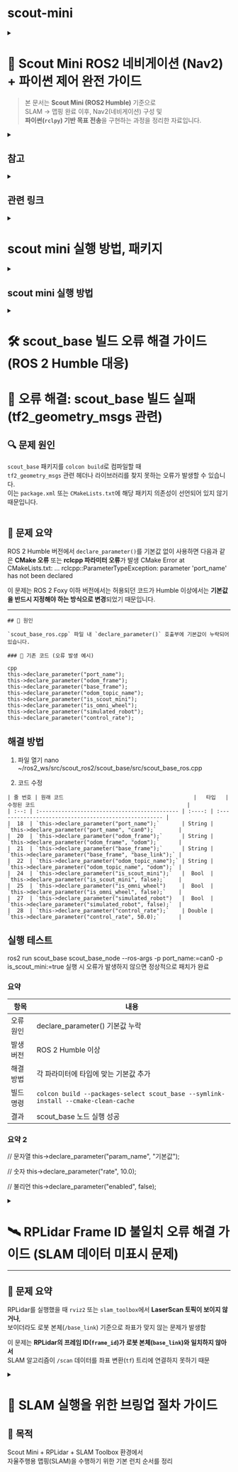 # scout-mini
<details>
  
<summary> 
  
# 🚀 Scout Mini ROS2 네비게이션 (Nav2) + 파이썬 제어 완전 가이드

> 본 문서는 **Scout Mini (ROS2 Humble)** 기준으로  
> SLAM → 맵핑 완료 이후, Nav2(네비게이션) 구성 및  
> **파이썬(`rclpy`) 기반 목표 전송**을 구현하는 과정을 정리한 자료입니다. </summary>

---

## 🧭 1. 전체 아키텍처 요약

- SLAM으로 얻은 `map` (map_server)
- 로컬라이제이션: `amcl`
- TF 체계: `map → odom → base_link`
- 센서: `scan`(LiDAR), `odom`, IMU
- Nav2 구성 노드:
  - `map_server`
  - `amcl`
  - `planner_server`
  - `controller_server`
  - `bt_navigator`
  - `behavior_server`
  - `recoveries`
  - `lifecycle_manager`
- 파이썬(`rclpy`)로 `NavigateToPose` 액션을 사용

---

## ⚙️ 2. Nav2 띄우기 (기본 명령)

bash
ros2 launch nav2_bringup nav2_bringup_launch.py \
    map:=/home/ubuntu/maps/my_map.yaml \
    use_sim_time:=false \
    params_file:=/home/ubuntu/nav2_params/nav2_params.yaml```

설명
map: SLAM 결과 YAML 파일 경로
params_file: Nav2 파라미터 파일 (예시 아래 참조)

✅ 체크리스트

TF 정상 여부 (ros2 topic echo /tf)

odom, scan 토픽 데이터 정상 유입

amcl_pose가 출력되는지 확인 (ros2 topic echo /amcl_pose)```


## ⚙️ 3. Nav2 파라미터 예시 (nav2_params.yaml)

amcl:
  ros__parameters:
    use_sim_time: False
    min_particles: 500
    max_particles: 2000
    odom_frame_id: odom
    base_frame_id: base_link
    global_frame_id: map
    scan_topic: /scan

planner_server:
  ros__parameters:
    expected_planner_frequency: 20.0
    planner_plugins: ["GridBased"]
    GridBased:
      plugin: "nav2_navfn_planner/NavfnPlanner"

controller_server:
  ros__parameters:
    controller_plugins: ["FollowPath"]
    FollowPath:
      plugin: "dwb_core::DWBLocalPlanner"
      acc_lim_x: 0.5
      dec_lim_x: 0.5
      max_vel_x: 0.6
      min_vel_x: -0.2
      max_rotational_vel: 1.0
      min_rotational_vel: -1.0

bt_navigator:
  ros__parameters:
    bt_xml_filename: "navigate_w_replanning_and_recovery.xml"

controller_server:
  ros__parameters:
    global_frame: odom

## ⚙️4. Costmap 예시 (추가 구성)
global_costmap:
  ros__parameters:
    global_frame: map
    robot_base_frame: base_link
    update_frequency: 1.0
    publish_frequency: 1.0
    plugins: ["static_layer", "obstacle_layer", "inflation_layer"]
    static_layer:
      plugin: "nav2_costmap_2d::StaticLayer"
      map_subscribe_transient_local: true
    obstacle_layer:
      plugin: "nav2_costmap_2d::ObstacleLayer"
      observation_sources: "laser_scan_sensor"
      laser_scan_sensor:
        topic: /scan
        expected_update_rate: 10.0
        data_type: "LaserScan"
    inflation_layer:
      plugin: "nav2_costmap_2d::InflationLayer"
      inflation_radius: 0.55

## 🗂️ 5. 파이썬 기반 네비게이션 액션 구조

### Nav2 액션 타입:

### nav2_msgs/action/NavigateToPose

### 파이썬(rclpy)으로 액션 클라이언트 작성

## 📁 5-1. ROS2 파이썬 패키지 디렉토리 구조
```
scout_nav/
├─ package.xml
├─ setup.py
├─ setup.cfg
├─ resource/
│  └─ scout_nav
├─ scout_nav/
│  ├─ __init__.py
│  ├─ send_goal.py
│  └─ joystick_bridge.py  # (선택)
├─ launch/
│  └─ nav_with_py.launch.py
├─ params/
│  └─ my_nav_params.yaml
└─ README.md
```
### 디렉토리 구조 분석
```
scout_nav/	패키지 루트	ROS 2 패키지의 최상위 폴더.
├─ package.xml	패키지 정의	패키지 이름, 버전, 작성자, 빌드 및 실행 의존성 등 메타데이터 정의.
├─ setup.py	Python 빌드 스크립트	Python 소스 코드(노드)를 빌드하고 설치하는 방법을 정의 (ROS 2 Python 패키지에서 필수).
├─ setup.cfg	설정 파일 (선택적)	setuptools나 다른 도구에 대한 설정을 포함할 수 있음.
├─ resource/	리소스/마커 파일	ROS 2가 패키지를 인식하는 데 사용하는 마커 파일 포함.
│ └─ scout_nav	마커 파일 (내용은 패키지 이름과 동일).	
├─ scout_nav/	Python 모듈 폴더	실제 Python 코드가 포함된 폴더. setup.py에 의해 Python 모듈로 인식됨.
│ ├─ __init__.py	Python 모듈 초기화 파일.	
│ ├─ send_goal.py	Nav2의 목표 지점(Goal)을 전송하는 등의 기능을 하는 Python 노드/스크립트.	
│ └─ joystick_bridge.py	(선택) 조이스틱 입력을 로봇 제어 명령이나 Nav2 관련 명령으로 변환하는 노드.	
├─ launch/	실행 파일 (Launch files)	Nav2 스택과 로봇 노드들을 한 번에 실행하기 위한 .launch.py 파일을 포함.
│ └─ nav_with_py.launch.py	Nav2와 Python 노드들을 실행하는 주요 런치 파일.	
├─ params/	매개변수 파일 (Parameters)	Nav2 스택(AMCL, Planner, Controller, Costmap 등)의 상세 설정을 위한 YAML 파일 포함.
│ └─ my_nav_params.yaml	Nav2 관련 매개변수를 담고 있는 설정 파일.	
└─ README.md	문서	패키지 사용 방법 및 설명을 담은 문서.
```

## 📁 5-2. setup.py 예시
```
from setuptools import setup
import os
from glob import glob

package_name = 'scout_nav'

setup(
    name=package_name,
    version='0.0.1',
    packages=[package_name],
    data_files=[
        ('share/ament_index/resource_index/packages',
            ['resource/' + package_name]),
        ('share/' + package_name, ['package.xml']),
        (os.path.join('share', package_name), glob('launch/*')),
        (os.path.join('share', package_name), glob('params/*')),
    ],
    install_requires=['setuptools'],
    zip_safe=True,
    maintainer='you',
    maintainer_email='you@example.com',
    description='Scout navigation helper',
    license='Apache-2.0',
    entry_points={
        'console_scripts': [
            'send_goal = scout_nav.send_goal:main',
        ],
    },
)
```

## 🧠 6. send_goal.py (전체 파이썬 코드)
```
#!/usr/bin/env python3
import rclpy
from rclpy.node import Node
from geometry_msgs.msg import PoseStamped
from nav2_msgs.action import NavigateToPose
from rclpy.action import ActionClient
import math
from tf_transformations import quaternion_from_euler

class NavClient(Node):
    def __init__(self):
        super().__init__('nav2_py_client')
        self._action_client = ActionClient(self, NavigateToPose, 'navigate_to_pose')
        self.get_logger().info('Nav client started')

    def send_goal(self, pose: PoseStamped, timeout_sec: int = 30):
        if not self._action_client.wait_for_server(timeout_sec=5.0):
            self.get_logger().error('Action server not available!')
            return None

        goal_msg = NavigateToPose.Goal()
        goal_msg.pose = pose

        self.get_logger().info('Sending goal...')
        send_goal_future = self._action_client.send_goal_async(
            goal_msg,
            feedback_callback=self.feedback_callback)
        rclpy.spin_until_future_complete(self, send_goal_future)
        goal_handle = send_goal_future.result()
        if not goal_handle.accepted:
            self.get_logger().error('Goal rejected :(')
            return None

        self.get_logger().info('Goal accepted, waiting for result...')
        get_result_future = goal_handle.get_result_async()
        rclpy.spin_until_future_complete(self, get_result_future, timeout_sec=timeout_sec)
        result = get_result_future.result().result
        status = get_result_future.result().status
        self.get_logger().info(f'Goal status: {status}, result: {result}')
        return result

    def feedback_callback(self, feedback_msg):
        fb = feedback_msg.feedback
        self.get_logger().info(f'Feedback: distance_remaining={fb.distance_remaining:.2f}')

def make_pose(x, y, yaw=0.0, frame='map'):
    ps = PoseStamped()
    ps.header.frame_id = frame
    ps.header.stamp = rclpy.time.Time().to_msg()
    ps.pose.position.x = x
    ps.pose.position.y = y
    q = quaternion_from_euler(0, 0, yaw)
    ps.pose.orientation.x = q[0]
    ps.pose.orientation.y = q[1]
    ps.pose.orientation.z = q[2]
    ps.pose.orientation.w = q[3]
    return ps

def main(args=None):
    rclpy.init(args=args)
    node = NavClient()
    try:
        pose = make_pose(1.2, 0.3, yaw=0.0)
        result = node.send_goal(pose, timeout_sec=120)
        node.get_logger().info(f'Navigation finished: {result}')
    except KeyboardInterrupt:
        node.get_logger().info('User interrupted')
    finally:
        node.destroy_node()
        rclpy.shutdown()

if __name__ == '__main__':
    main()
 ```   


## 🧩 7. 동작 흐름 요약
```
Nav2가 navigate_to_pose 액션 서버로 동작 중

파이썬 노드가 액션 클라이언트 생성

PoseStamped 생성 → NavigateToPose.Goal()에 삽입

feedback_callback()으로 진행 상황 수신

get_result_async()로 결과 확인

필요 시 goal_handle.cancel_goal_async()로 취소 가능
```

## 🚫 8. 목표 취소 예시
cancel_future = goal_handle.cancel_goal_async()
rclpy.spin_until_future_complete(node, cancel_future)


## 🌳 9. Behavior Tree / Recovery 동작
```
Nav2는 BT(Behavior Tree) 로 이동, 재계획, 복구를 제어합니다.

기본 BT 파일: navigate_w_replanning_and_recovery.xml

실패 시 rotate/backup 리커버리 수행
```

## 🧰 10. 트러블슈팅 팁
```
ros2 topic echo /amcl_pose 확인

TF 체계 검증: ros2 run tf2_tools view_frames.py

scan 토픽 이름과 YAML 일치 여부 확인

ROS_DOMAIN_ID 충돌 확인

Nav2 로그는 bt_navigator에서 출력 확인
```

## 🚀 11. 예제 Launch 파일 (nav_with_py.launch.py)

from launch import LaunchDescription
from launch.actions import DeclareLaunchArgument
from launch.substitutions import LaunchConfiguration
from launch_ros.actions import Node

def generate_launch_description():
    map_yaml = LaunchConfiguration('map')
    params_file = LaunchConfiguration('params')

    return LaunchDescription([
        DeclareLaunchArgument('map', default_value='/home/ubuntu/maps/my_map.yaml'),
        DeclareLaunchArgument('params', default_value='/home/ubuntu/nav2_params/nav2_params.yaml'),

        Node(
            package='nav2_map_server',
            executable='map_server',
            name='map_server',
            output='screen',
            parameters=[map_yaml]
        ),
        Node(
            package='nav2_amcl',
            executable='amcl',
            name='amcl',
            output='screen',
            parameters=[params_file]
        ),
    ])


## ✅ 12. 실행 전 최종 점검 리스트

 nav2_bringup이 정상적으로 실행 중

 /amcl_pose, /odom, /scan 토픽 확인

 /navigate_to_pose 액션 존재 (ros2 action list)

 colcon build 완료 후 ros2 run scout_nav send_goal 실행

 지도 상 좌표로 목표 전송 후 로봇 이동 확인

 </details>

 <details>
<summary>
  
 ## 참고 </summary>

 ```
 📘 참고

ROS2 Humble Nav2 공식 문서: https://navigation.ros.org/

tf_transformations 설치:

sudo apt install ros-humble-tf-transformations


nav2_bringup 패키지 설치:

sudo apt install ros-humble-nav2-bringup


💾 추천 저장 이름:
scout_mini_nav2_setup.md

📁 경로 예시:
~/ros2_ws/docs/scout_mini_nav2_setup.md
```
</details>

<details>
<summary>

## 관련 링크 </summary>
로봇 팔, slam, nav2 : https://wiki.hiwonder.com/projects/PuppyPi/en/latest/docs/31.ROS2_SLAM_Mapping_Course.html#slam-mapping-principle
ros2 : https://github.com/roasinc/scout_mini_ros2
매뉴얼 : https://docs.roas.co.kr/scout_mini.html
scout mini : https://github.com/mattiadutto/scout_navigation
scout mini : https://github.com/agilexrobotics/scout_ros2

 </details>

<details>
<summary> 
  
# scout mini 실행 방법, 패키지 </summary> 
 
  
## 🤖 Scout Mini 내비게이션 패키지 사용법 (scout_navigation)

이 문서는 **ROS 2** 환경에서 **AgileX Scout Mini 로봇**의 내비게이션 기능을 설정하고 실행하는 방법을 설명
</summary>

### 1. 다운로드 (Download)

| 구분 | 명령어 | 설명 |
| :--- | :--- | :--- |
| **워크스페이스 준비** | `mkdir -p <ros2_workspace>/src` <br> `cd <ros2_workspace>/src` | ROS 2 워크스페이스 내에 `src` 폴더 생성 및 이동 |
| **기본 패키지 (필수)** | `git clone https://github.com/mattiadutto/scout_navigation.git` | 내비게이션 핵심 패키지 |
| **시뮬레이션 추가 패키지** | `git clone https://github.com/agilexrobotics/ugv_sdk.git` <br> `git clone https://github.com/ROSETEA-lab/ugv_gazebo_sim` <br> `git clone -b humble https://github.com/ROSETEA-lab/scout_ros2` | 시뮬레이션 환경 구축을 위한 패키지 |
| **실제 로봇 추가 패키지** | `git clone https://github.com/agilexrobotics/ugv_sdk.git` <br> `git clone -b humble https://github.com/ROSETEA-lab/scout_ros2` | 실제 로봇 제어를 위한 패키지 |

---

### 2. 빌드 (Build)

```bash
cd ..
colcon build
source install/setup.bash
```

###  3. 탐색 (Navigation)
**파일명:** `nav2.launch.py`  
**기능:** ROS 2 Navigation 2 (Nav2) 스택을 사용하여 로봇의 자율 내비게이션을 실행합니다.

---

#### 🔹 사용 예시 (Launch Command)

| 구분 | 명령어 예시 |
|:------|:-------------|
| **시뮬레이션 환경** | `ros2 launch scout_navigation nav2.launch.py namespace:=scout_mini map_name:=workshop_big_empty_slam.yaml rviz_params_file:=scout_mini_navigation.rviz` |
| **실제 로봇 환경** | `ros2 launch scout_navigation nav2.launch.py use_sim_time:=False map_name:=velodyne_andata_5_destra.yaml nav2_params_file:=nav2_params_scout_mini.yaml rviz_params_file:=scout_mini_robot.rviz` |

---

#### 🔹 매개변수 (Parameters)

| 매개변수 | 기본값 | 설명 |
|:-----------|:-----------|:-----------|
| `use_sim_time` | `true` | 시뮬레이션 시간 사용 여부 |
| `use_rviz` | `true` | RViz2 사용 여부 (원격 측정 작업용) |
| `map_name` | `slam_farm.yaml` | Nav2 스택에 로드될 맵 이름 (맵 폴더에 위치) |
| `namespace` | *(비어 있음)* | 로봇의 네임스페이스 |
| `ekf_params_file` | `ekf_localization_with_gps.yaml` | 확장 칼만 필터(EKF) 구성 파일 (`config` 폴더) |
| `nav2_params_file` | `nav2_params.yaml` | Navigation 2 스택 구성 파일 (`config` 폴더) |
| `rviz_params_file` | `scout_mini_navigation.yaml` | RViz2 구성 파일 (`config` 폴더) |

---



### 4. 내비게이션: gps.launch.py
기능: GPS/IMU/로봇 주행거리계 간의 데이터 융합을 테스트하기 위한 실행 파일

📝 TODO: GPS/IMU/로봇 주행거리계 간의 데이터 융합을 광범위하게 테스트


### 5. 매핑 (Mapping)
**파일명:** `slam_offline.launch.py`  
**기능:** 미리 기록된 데이터를 기반으로 환경 맵을 생성하여 탐색(Navigation) 스택에 활용합니다.

---

#### 🔹 사용 예시 (Launch Command)

| 구분 | 명령어 예시 |
|:------|:-------------|
| **실제 로봇** | `ros2 launch scout_navigation slam_offline.launch.py` |

---

#### 🔹 매개변수 (Parameters)

| 매개변수 | 기본값 | 설명 |
|:-----------|:-----------|:-----------|
| `namespace` | *(비어 있음)* | 로봇의 네임스페이스 |
| `slam_params_file` | `mapper_params_offline.yaml` | SLAM Toolbox 구성 파일 (`config` 폴더) |
| `autostart` | `true` | SLAM Toolbox를 자동으로 시작 (`use_lifecycle_manager`가 `true`이면 무시됨) |
| `use_lifecycle_manager` | `false` | 노드 활성화 중 본드 연결 활성화 여부 |

---

### 6. 매핑 (Mapping)
**파일명:** `slam_online_async.launch.py`  
**기능:** 실시간 센서 데이터를 기반으로 환경 맵을 생성하여 탐색(Navigation) 스택에 활용합니다.

---

#### 🔹 사용 예시 (Launch Command)

| 구분 | 명령어 예시 |
|:------|:-------------|
| **실제 로봇** | `ros2 launch scout_navigation slam_online_async.launch.py use_sim_time:=False` |

---

#### 🔹 매개변수 (Parameters)

| 매개변수 | 기본값 | 설명 |
|:-----------|:-----------|:-----------|
| `namespace` | *(비어 있음)* | 로봇의 네임스페이스 |
| `use_sim_time` | `true` | 시뮬레이션 시간 사용 여부 |
| `slam_params_file` | `mapper_params_online_async.yaml` | SLAM Toolbox 구성 파일 (`config` 폴더) |
| `scan` | `scan` | 로봇의 레이저 스캔 리매핑 토픽 |
| `tf` | `tf` | 로봇의 TF 리매핑 토픽 |
| `tf_static` | `tf_static` | 로봇의 정적 TF 리매핑 토픽 |

---
</details>



<details>
<summary>
  
## scout mini 실행 방법 </summary>


```
bring up 실행 시 
source ~/scout_ws/install/setup.bash
ros2 launch scout_base scout_base.launch.py

정상 동작시 /cmd_vel → /odom, /imu, /battery_state, /tf, /scout_base/feedback, /scan or /lidar/points 등 토픽이 반환, 활성화 됨
라즈베리파이와 스카우트 본체가 CAN으로 통신 시작
```

```
| 단계 | 내용             | 명령어                                                          |
| -- | -------------- | ------------------------------------------------------------ |
| 1  | ROS2 워크스페이스 생성 | `mkdir -p ~/scout_ws/src`                                    |
| 2  | Git 클론         | `git clone https://github.com/agilexrobotics/scout_ros2.git` |
| 3  | 의존성 설치         | `rosdep install --from-paths src --ignore-src -r -y`         |
| 4  | 빌드             | `colcon build --symlink-install`                             |
| 5  | 실행             | `ros2 launch scout_base scout_base.launch.py`                |
```


### can-utils 설치
sudo apt install can-utils -y


### ② CAN 인터페이스 설정
```
USB를 꽂으면 /dev/ttyUSB0 로 보이지만, ROS2는 can0 인터페이스를 사용
아래 명령으로 CAN을 활성화 시켜야 함
sudo ip link set can0 type can bitrate 500000
sudo ip link set up can0

활성화 확인
ifconfig can0
반환 값이 can0: flags=193<UP,RUNNING,NOARP> 이런 식으로 나오면 성공
```

### ③ 다시 scout_base 실행
```
이제는 포트를 can0으로 지정
source ~/ros2_ws/install/setup.bash
ros2 run scout_base scout_base_node --ros-args -p port_name:=can0 -p is_scout_mini:=true
✅ 정상 동작 시 출력 예시
Loading parameters:
- port name: can0
- is scout mini: true
----------------------------
Robot base: Scout Mini
Start listening to port: can0
Received feedback from MCU ...
```

아래 명령으로 확인
ros2 topic list
반환값이 → /odom, /battery_state, /imu/data, /cmd_vel 등이 보이면 성공

</details>



<details>
  
<summary>  
  
# 🛠️ scout_base 빌드 오류 해결 가이드 (ROS 2 Humble 대응) 

# 🧩 오류 해결: scout_base 빌드 실패 (tf2_geometry_msgs 관련)

## 🔍 문제 원인
`scout_base` 패키지를 `colcon build`로 컴파일할 때  
`tf2_geometry_msgs` 관련 헤더나 라이브러리를 찾지 못하는 오류가 발생할 수 있습니다.  
이는 `package.xml` 또는 `CMakeLists.txt`에 해당 패키지 의존성이 선언되어 있지 않기 때문입니다. </summary>



## ✅ 1. package.xml 확인

```
📂 경로: `/home/eddy/ros2_ws/src/scout_ros2/scout_base/package.xml`

`tf2_geometry_msgs`가 의존성으로 선언되어 있는지 확인합니다.  
다음 두 줄 중 하나가 `<depend>`, `<build_depend>`, `<exec_depend>` 태그 내에 반드시 포함되어야 합니다.

xml
<depend>tf2_geometry_msgs</depend>
만약 없다면, <build_depend>와 <exec_depend> 섹션에 다음을 추가하세요
<build_depend>tf2_geometry_msgs</build_depend>
<exec_depend>tf2_geometry_msgs</exec_depend>
```

### 2. CMakeLists.txt 확인
📂 경로: /home/eddy/ros2_ws/src/scout_ros2/scout_base/CMakeLists.txt

tf2_geometry_msgs를 컴파일러에 인식시키려면 다음 세 부분이 모두 존재해야 합니다.
```
find_package(tf2_geometry_msgs REQUIRED)

target_include_directories(scout_base_node PRIVATE
  ...
  ${tf2_geometry_msgs_INCLUDE_DIRS}  # ✅ 반드시 포함
)

target_link_libraries(scout_base_node
  ...
  ${tf2_geometry_msgs_LIBRARIES}     # ✅ 반드시 포함
)
```


### 수정이 끝 난 후
cd ~/ros2_ws
colcon build --packages-select scout_base
source install/setup.bash


## 요약
| 파일               | 확인 항목        | 내용                                         |
| ---------------- | ------------ | ------------------------------------------ |
| `package.xml`    | 의존성 선언       | `<depend>tf2_geometry_msgs</depend>`       |
| `CMakeLists.txt` | find_package | `find_package(tf2_geometry_msgs REQUIRED)` |
| `CMakeLists.txt` | include 디렉토리 | `${tf2_geometry_msgs_INCLUDE_DIRS}`        |
| `CMakeLists.txt` | 라이브러리 링크     | `${tf2_geometry_msgs_LIBRARIES}`           |
</details>



<summary> 

## 🚨 문제 요약

ROS 2 Humble 버전에서 `declare_parameter()`를 기본값 없이 사용하면 다음과 같은 **CMake 오류** 또는 **rclcpp 파라미터 오류**가 발생
CMake Error at CMakeLists.txt: ...
rclcpp::ParameterTypeException: parameter 'port_name' has not been declared

이 문제는 ROS 2 Foxy 이하 버전에서는 허용되던 코드가 Humble 이상에서는 **기본값을 반드시 지정해야 하는 방식으로 변경**되었기 때문입니다.</summary>

---
```
## 📍 원인

`scout_base_ros.cpp` 파일 내 `declare_parameter()` 호출부에 기본값이 누락되어 있습니다.

### 🔴 기존 코드 (오류 발생 예시)

cpp
this->declare_parameter("port_name");
this->declare_parameter("odom_frame");
this->declare_parameter("base_frame");
this->declare_parameter("odom_topic_name");
this->declare_parameter("is_scout_mini");
this->declare_parameter("is_omni_wheel");
this->declare_parameter("simulated_robot");
this->declare_parameter("control_rate");
```

## 해결 방법

1. 파일 열기
nano ~/ros2_ws/src/scout_ros2/scout_base/src/scout_base_ros.cpp

2. 코드 수정
```
| 줄 번호 | 원래 코드                                         |   타입   | 수정된 코드                                                |
| :--: | :-------------------------------------------- | :----: | :---------------------------------------------------- |
|  18  | `this->declare_parameter("port_name");`       | String | `this->declare_parameter("port_name", "can0");`       |
|  20  | `this->declare_parameter("odom_frame");`      | String | `this->declare_parameter("odom_frame", "odom");`      |
|  21  | `this->declare_parameter("base_frame");`      | String | `this->declare_parameter("base_frame", "base_link");` |
|  22  | `this->declare_parameter("odom_topic_name");` | String | `this->declare_parameter("odom_topic_name", "odom");` |
|  24  | `this->declare_parameter("is_scout_mini");`   |  Bool  | `this->declare_parameter("is_scout_mini", false);`    |
|  25  | `this->declare_parameter("is_omni_wheel")     |  Bool  | `this->declare_parameter("is_omni_wheel", false);`    |
|  27  | `this->declare_parameter("simulated_robot")   |  Bool  | `this->declare_parameter("simulated_robot", false);`  |
|  28  | `this->declare_parameter("control_rate");`    | Double | `this->declare_parameter("control_rate", 50.0);`      |
```

## 실행 테스트
ros2 run scout_base scout_base_node --ros-args -p port_name:=can0 -p is_scout_mini:=true
실행 시 오류가 발생하지 않으면 정상적으로 패치가 완료


### 요약
| 항목    | 내용                                                                               |
| ----- | ---------------------------------------------------------------------------------    |
| 오류 원인 | declare_parameter() 기본값 누락                                                   |
| 발생 버전 | ROS 2 Humble 이상                                                                 |
| 해결 방법 | 각 파라미터에 타입에 맞는 기본값 추가                                               |
| 빌드 명령 | `colcon build --packages-select scout_base --symlink-install --cmake-clean-cache` |
| 결과    | scout_base 노드 실행 성공                                                            |


### 요약 2

// 문자열
this->declare_parameter("param_name", "기본값");

// 숫자
this->declare_parameter("rate", 10.0);

// 불리언
this->declare_parameter("enabled", false);
</details>



<details>
  
<summary>  

# 🛰️ RPLidar Frame ID 불일치 오류 해결 가이드 (SLAM 데이터 미표시 문제)

---

## 🚨 문제 요약

RPLidar를 실행했을 때 `rviz2` 또는 `slam_toolbox`에서 **LaserScan 토픽이 보이지 않거나**,  
보이더라도 로봇 본체(`/base_link`) 기준으로 좌표가 맞지 않는 문제가 발생함

이 문제는 **RPLidar의 프레임 ID(`frame_id`)가 로봇 본체(`base_link`)와 일치하지 않아서**  
SLAM 알고리즘이 `/scan` 데이터를 좌표 변환(`tf`) 트리에 연결하지 못하기 때문  </summary>



## ⚙️ 원인 분석

- RPLidar 드라이버(`rplidar_ros`)는 기본적으로 `frame_id: laser_frame`으로 데이터를 발행합니다.
- 반면, `scout_base` 노드(로봇 베이스)는 `base_link`를 본체 프레임으로 사용합니다.
- 두 프레임이 연결되지 않으면 `/tf` 트리 상에서 **laser → base_link** 변환이 없어 SLAM이 라이다 데이터를 무시합니다.



## ✅ 해결 방법

### 1️⃣ RPLidar 런치 파일 수정

`rplidar_a1_launch.py` (또는 사용하는 모델에 해당하는 런치 파일)을 열고  
`frame_id` 값을 명시적으로 `"base_link"`로 수정합니다.

#### 🔧 파일 열기

bash
nano /home/eddy/ros2_ws/install/rplidar_ros/share/rplidar_ros/launch/rplidar_a1_launch.py

### 해결 방법
| 구분         | 코드 내용                                                                                                                                                                                                                                                                                                                                                                      |
| ---------- | -------------------------------------------------------------------------------------------------------------------------------------------------------------------------------------------------------------------------------------------------------------------------------------------------------------------------------------------------------------------------- |
| **기존 코드**  | `python<br>Node(<br>    package='rplidar_ros',<br>    executable='rplidar_node',<br>    name='rplidar_node',<br>    output='screen',<br>    parameters=[{<br>        'serial_port': '/dev/ttyUSB0',<br>        'serial_baudrate': 115200,<br>        'inverted': False,<br>        'angle_compensate': True,<br>        # frame_id 누락<br>    }]<br>),`                     |
| **수정된 코드** | `python<br>Node(<br>    package='rplidar_ros',<br>    executable='rplidar_node',<br>    name='rplidar_node',<br>    output='screen',<br>    parameters=[{<br>        'serial_port': '/dev/ttyUSB0',<br>        'serial_baudrate': 115200,<br>        'frame_id': 'base_link',  # ✅ 추가됨<br>        'inverted': False,<br>        'angle_compensate': True,<br>    }]<br>),` |

### 모든 노드 재 시작

# 1️⃣ 라이다 노드 실행
ros2 launch rplidar_ros rplidar_a1_launch.py

# 2️⃣ Scout Mini 본체 구동
ros2 run scout_base scout_base_node --ros-args -p port_name:=can0 -p is_scout_mini:=true

# 3️⃣ SLAM 실행 (예: slam_toolbox)
ros2 launch slam_toolbox online_async_launch.py use_sim_time:=False

# 4️⃣ RViz2 시각화
ros2 run rviz2 rviz2
</details>


<details>
  
<summary> 
  
# 🚀 SLAM 실행을 위한 브링업 절차 가이드

## 🧭 목적
Scout Mini + RPLidar + SLAM Toolbox 환경에서  
자율주행용 맵핑(SLAM)을 수행하기 위한 기본 런치 순서를 정리 </summary> 

```
⚙️ 1️⃣ 워크스페이스 환경 설정
bash
cd ~/ros2_ws/
source install/setup.bash
```

## 실행 순서 요약

| 단계 | 명령어                                                    | 주요 역할                   |
| -- | ------------------------------------------------------ | ----------------------- |
| 1  | `ros2 launch scout_base scout_base.launch.py`          | 로봇 본체 (Odometry, TF 발행) |
| 2  | `ros2 launch rplidar_ros rplidar_a1_launch.py`         | 라이다 데이터 발행              |
| 3  | `ros2 launch slam_toolbox online_async_launch.py`      | SLAM 실행 (맵 + 위치 추정)     |
| 4  | `ros2 run teleop_twist_keyboard teleop_twist_keyboard` | 로봇 이동 제어                |
| 5  | `ros2 run rviz2 rviz2`                                 | 데이터 시각화                 |

</details>


